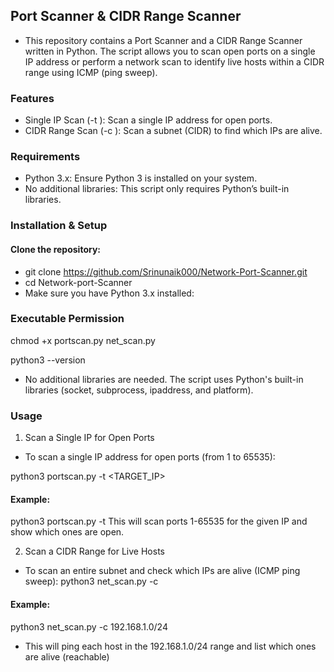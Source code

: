 ## Port Scanner & CIDR Range Scanner
- This repository contains a Port Scanner and a CIDR Range Scanner written in Python. The script allows you to scan open ports on a single IP address or perform a network scan to identify live hosts within a CIDR range using ICMP (ping sweep).

### Features
- Single IP Scan (-t <IP>): Scan a single IP address for open ports.
- CIDR Range Scan (-c <CIDR>): Scan a subnet (CIDR) to find which IPs are alive.

### Requirements
- Python 3.x: Ensure Python 3 is installed on your system.
- No additional libraries: This script only requires Python’s built-in libraries.

### Installation & Setup
#### Clone the repository:
- git clone https://github.com/Srinunaik000/Network-Port-Scanner.git
- cd Network-port-Scanner
- Make sure you have Python 3.x installed:

### Executable Permission
chmod +x portscan.py net_scan.py

python3 --version
- No additional libraries are needed. The script uses Python's built-in libraries (socket, subprocess, ipaddress, and platform).

### Usage
1. Scan a Single IP for Open Ports
- To scan a single IP address for open ports (from 1 to 65535):

python3 portscan.py -t <TARGET_IP>
#### Example:
python3 portscan.py -t <ipaddress>
This will scan ports 1-65535 for the given IP and show which ones are open.

2. Scan a CIDR Range for Live Hosts
- To scan an entire subnet and check which IPs are alive (ICMP ping sweep):
python3 net_scan.py -c <CIDR>
#### Example:
python3 net_scan.py -c 192.168.1.0/24
- This will ping each host in the 192.168.1.0/24 range and list which ones are alive (reachable)
